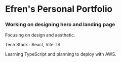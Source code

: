 # Efren's Personal Portfolio

### Working on designing hero and landing page

Focusing on design and aesthetic.

Tech Stack : React, Vite TS

Learning TypeScript and planning to deploy with AWS.
